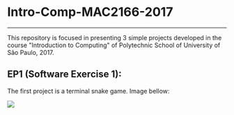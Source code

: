 # Intro-Comp-MAC2166-2017

-----

This repository is focused in presenting 3 simple projects developed in the course "Introduction to Computing" of Polytechnic School of University of São Paulo, 2017.

## EP1 (Software Exercise 1):

The first project is a terminal snake game. Image bellow:

![](C:\Users\mathe\Python%20projects\Intro-Comp-MAC2166-2017\ep1-image.png)

## 
